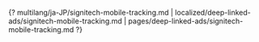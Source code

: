{? multilang/ja-JP/signitech-mobile-tracking.md | localized/deep-linked-ads/signitech-mobile-tracking.md | pages/deep-linked-ads/signitech-mobile-tracking.md ?}

